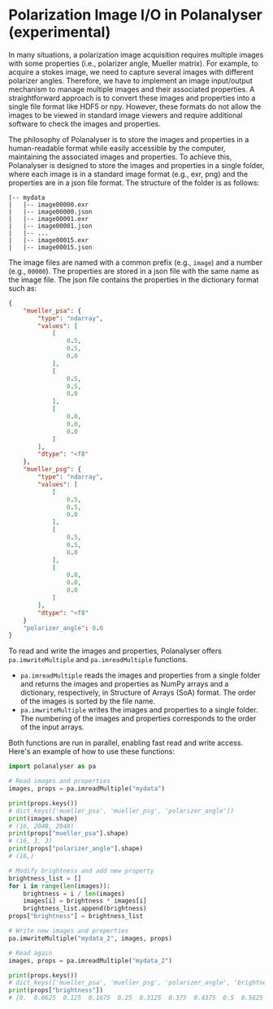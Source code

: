# Polarization Image I/O in Polanalyser (experimental)

In many situations, a polarization image acquisition requires multiple images with some properties (i.e., polarizer angle, Mueller matrix). For example, to acquire a stokes image, we need to capture several images with different polarizer angles. Therefore, we have to implement an image input/output mechanism to manage multiple images and their associated properties. A straightforward approach is to convert these images and properties into a single file format like HDF5 or npy. However, these formats do not allow the images to be viewed in standard image viewers and require additional software to check the images and properties.

The philosophy of Polanalyser is to store the images and properties in a human-readable format while easily accessible by the computer, maintaining the associated images and properties. To achieve this, Polanalyser is designed to store the images and properties in a single folder, where each image is in a standard image format (e.g., exr, png) and the properties are in a json file format. The structure of the folder is as follows:

```shell
|-- mydata
|   |-- image00000.exr
|   |-- image00000.json
|   |-- image00001.exr
|   |-- image00001.json
|   |-- ...
|   |-- image00015.exr
|   |-- image00015.json
```

The image files are named with a common prefix (e.g., `image`) and a number (e.g., `00000`). The properties are stored in a json file with the same name as the image file. The json file contains the properties in the dictionary format such as:

```json
{
    "mueller_psa": {
        "type": "ndarray",
        "values": [
            [
                0.5,
                0.5,
                0.0
            ],
            [
                0.5,
                0.5,
                0.0
            ],
            [
                0.0,
                0.0,
                0.0
            ]
        ],
        "dtype": "<f8"
    },
    "mueller_psg": {
        "type": "ndarray",
        "values": [
            [
                0.5,
                0.5,
                0.0
            ],
            [
                0.5,
                0.5,
                0.0
            ],
            [
                0.0,
                0.0,
                0.0
            ]
        ],
        "dtype": "<f8"
    }
    "polarizer_angle": 0.0
}
```

To read and write the images and properties, Polanalyser offers `pa.imwriteMultiple` and `pa.imreadMultiple` functions. 

- `pa.imreadMultiple` reads the images and properties from a single folder and returns the images and properties as NumPy arrays and a dictionary, respectively, in Structure of Arrays (SoA) format. The order of the images is sorted by the file name.  
- `pa.imwriteMultiple` writes the images and properties to a single folder. The numbering of the images and properties corresponds to the order of the input arrays.

Both functions are run in parallel, enabling fast read and write access. Here's an example of how to use these functions:

```python
import polanalyser as pa

# Read images and properties
images, props = pa.imreadMultiple("mydata")

print(props.keys()) 
# dict_keys(['mueller_psa', 'mueller_psg', 'polarizer_angle'])
print(images.shape) 
# (16, 2048, 2048) 
print(props["mueller_psa"].shape) 
# (16, 3, 3)
print(props["polarizer_angle"].shape) 
# (16,)

# Modify brightness and add new property
brightness_list = []
for i in range(len(images)):
    brightness = i / len(images) 
    images[i] = brightness * images[i]
    brightness_list.append(brightness)
props["brightness"] = brightness_list

# Write new images and properties
pa.imwriteMultiple("mydata_2", images, props)

# Read again
images, props = pa.imreadMultiple("mydata_2")

print(props.keys()) 
# dict_keys(['mueller_psa', 'mueller_psg', 'polarizer_angle', 'brightness'])
print(props["brightness"])
# [0.  0.0625  0.125  0.1875  0.25  0.3125  0.375  0.4375  0.5  0.5625  0.625  0.6875  0.75  0.8125  0.875  0.9375]
```
